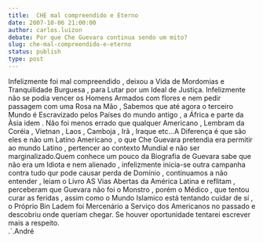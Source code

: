 ```yaml
---
title:  CHE mal compreendido e Eterno
date: 2007-10-06 21:00:00
author: carlos.luizon
debate: Por que Che Guevara continua sendo um mito?
slug: che-mal-compreendido-e-eterno
status: publish 
type: post
---
```


Infelizmente foi mal compreendido , deixou a Vida de Mordomias e Tranquilidade Burguesa , para Lutar por um Ideal de Justiça. Infelizmente não se podia vencer os Homens Armados com flores e nem pedir passagem com uma Rosa na Mão , Sabemos que até agora o terceiro Mundo é Escravizado pelos Países do mundo antigo , a África e parte da Àsia idem . Não foi menos errado que qualquer Americano , Lembram da Coréia , Vietnan , Laos , Camboja , Irã , Iraque etc...A Diferença é que são eles e não um Latino Americano , o que Che Guevara pretendia era permitir ao mundo Latino , pertencer ao contexto Mundial e não ser marginalizado.Quem conhece um pouco da Biografia de Guevara sabe que não era um Idiota e nem alienado , infelizmente inicia-se outra campanha contra tudo qur pode causar perda de Domínio , continuamos a não entender , leiam o Livro AS Vias Abertas da América Latina e reflitam , perceberam que Guevara não foi o Monstro , porém o Médico , que tentou curar as feridas , assim como o Mundo Islamico está tentando cuidar de sí , o Próprio Bin Ladem foi Mercenário a Serviço dos Americanos no passado e descobriu onde queriam chegar. Se houver oportunidade tentarei escrever mais a respeito.  
.´.André

